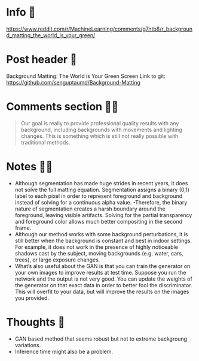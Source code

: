 # Info 📌
https://www.reddit.com/r/MachineLearning/comments/g7ntb8/r_background_matting_the_world_is_your_green/

# Post header 📝
Background Matting: The World is Your Green Screen
Link to git:  
https://github.com/senguptaumd/Background-Matting

# Comments section 👂🏻
>Our goal is really to provide professional quality results with any background, including backgrounds with movements and lighting changes. This is something which is still not really possible with traditional methods.

# Notes ✍🏻
- Although segmentation has made huge strides in recent years, it does not solve the full matting equation. Segmentation assigns a binary (0,1) label to each pixel in order to represent foreground and background instead of solving for a continuous alpha value.
-Therefore, the binary nature of segmentation creates a harsh boundary around the foreground, leaving visible artifacts. Solving for the partial transparency and foreground color allows much better compositing in the second frame.
- Although our method works with some background perturbations, it is still better when the background is constant and best in indoor settings. For example, it does not work in the presence of highly noticeable shadows cast by the subject, moving backgrounds (e.g. water, cars, trees), or large exposure changes.
- What’s also useful about the GAN is that you can train the generator on your own images to improve results at test time. Suppose you run the network and the output is not very good. You can update the weights of the generator on that exact data in order to better fool the discriminator. This will overfit to your data, but will improve the results on the images you provided.

# Thoughts 💭
- GAN based method that seems robust but not to extreme backgroung variations.
- Inference time might also be a problem.